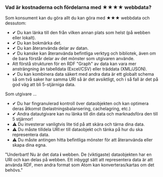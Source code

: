 ### Vad är kostnaderna och fördelarna med <span class="stars-inline">&#x2605;&#x2605;&#x2605;&#x2605;</span> webbdata?

Som konsument kan du göra allt du kan göra med <span class="stars-inline">&#x2605;&#x2605;&#x2605;</span> webbdata och dessutom:

- &#10004; Du kan länka till den från vilken annan plats som helst (på webben eller lokalt).
- &#10004; Du kan bokmärka det.
- &#10004; Du kan återanvända delar av datan.
- &#10004; Du kanske kan återanvända befintliga verktyg och bibliotek, även om de bara förstår delar av det mönster som utgivaren använde.
- Att förstå strukturen för en RDF "Graph" av data kan vara mer ansträngning än tabelldata (Excel/CSV) eller träddata (XML/JSON).
- &#10004; Du kan kombinera data säkert med andra data är ett globalt schema så om två saker har samma URI så är det avsiktligt, och i så fall är det på god väg att bli 5-stjärniga data.

Som utgivare &hellip;

- &#10004; Du har fingranulerad kontroll över dataobjekten och kan optimera deras åtkomst (belastningsbalansering, cachelagring, etc.)
- &#10004; Andra datautgivare kan nu länka till din data och marknadsföra den till 5 stjärnor!
- &#9888; Du investerar vanligtvis lite tid på att skära och tärna dina data.
- &#9888; Du måste tilldela URI:er till dataobjekt och tänka på hur du ska representera data.
- &#9888; Du måste antingen hitta befintliga mönster för att återanvända eller skapa dina egna.

"Underbart! Nu är det data **i** webben. De (viktigaste) dataobjekten har en URI och kan delas på webben. Ett inbyggt sätt att representera data är att använda RDF, men andra format som Atom kan konverteras/kartas om det behövs."

